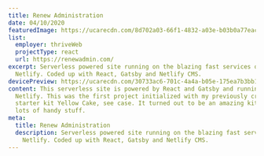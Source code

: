 ```yaml
---
title: Renew Administration
date: 04/10/2020
featuredImage: https://ucarecdn.com/8d702a03-66f1-4832-a03e-b03b0a77eac3/
list:
  employer: thriveWeb
  projectType: react
  url: https://renewadmin.com/
excerpt: Serverless powered site running on the blazing fast services of
  Netlify. Coded up with React, Gatsby and Netlify CMS.
devicePreview: https://ucarecdn.com/30733ac6-701c-4a4a-b05e-175ea7b3bb10/
content: This serverless site is powered by React and Gatsby and running on
  Netlify. This was the first project initialized with my previously crafted
  starter kit Yellow Cake, see case. It turned out to be an amazing kit with
  lots of handy stuff.
meta:
  title: Renew Administration
  description: Serverless powered site running on the blazing fast services of
    Netlify. Coded up with React, Gatsby and Netlify CMS.
---
```

